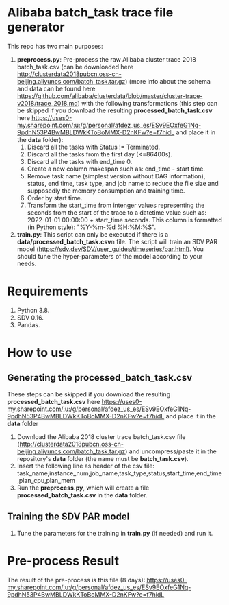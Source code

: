 # Alibaba batch_task trace file generator

This repo has two main purposes:
1. **preprocess.py**: Pre-process the raw Alibaba cluster trace 2018 batch_task.csv (can be downloaded here http://clusterdata2018pubcn.oss-cn-beijing.aliyuncs.com/batch_task.tar.gz) (more info about the schema and data can be found here https://github.com/alibaba/clusterdata/blob/master/cluster-trace-v2018/trace_2018.md) with the following transformations (this step can be skipped if you download the resulting **processed_batch_task.csv** here https://uses0-my.sharepoint.com/:u:/g/personal/afdez_us_es/ESv9EOxfeG1Nq-9pdhN53P4BwMBLDWkKToBoMMX-D2nKFw?e=f7hidL and place it in the **data** folder):
    1. Discard all the tasks with Status != Terminated.
    2. Discard all the tasks from the first day (<=86400s).
    3. Discard all the tasks with end_time 0.
    4. Create a new column makespan such as: end_time - start time.
    5. Remove task name (simplest version without DAG information), status, end time, task type, and job name to reduce the file size and supposedly the memory consumption and training time.
    6. Order by start time.
    7. Transform the start_time from intenger values representing the seconds from the start of the trace to a datetime value such as: 2022-01-01 00:00:00 + start_time seconds. This column is formatted (in Python style): "%Y-%m-%d %H:%M:%S".
2. **train.py**: This script can only be executed if there is a **data/processed_batch_task.csv**n file. The script will train an SDV PAR model (https://sdv.dev/SDV/user_guides/timeseries/par.html). You should tune the hyper-parameters of the model according to your needs.

# Requirements

1. Python 3.8.
2. SDV 0.16.
3. Pandas.

# How to use

## Generating the **processed_batch_task.csv**

These steps can be skipped if you download the resulting **processed_batch_task.csv** here https://uses0-my.sharepoint.com/:u:/g/personal/afdez_us_es/ESv9EOxfeG1Nq-9pdhN53P4BwMBLDWkKToBoMMX-D2nKFw?e=f7hidL and place it in the **data** folder

1. Download the Alibaba 2018 cluster trace batch_task.csv file (http://clusterdata2018pubcn.oss-cn-beijing.aliyuncs.com/batch_task.tar.gz) and uncompress/paste it in the repository's **data** folder (the name must be **batch_task.csv**).
2. Insert the following line as header of the csv file: task_name,instance_num,job_name,task_type,status,start_time,end_time,plan_cpu,plan_mem
3. Run the **preprocess.py**, which will create a file **processed_batch_task.csv** in the **data** folder.

## Training the SDV PAR model

1. Tune the parameters for the training in **train.py** (if needed) and run it.

# Pre-process Result

The result of the pre-process is this file (8 days): https://uses0-my.sharepoint.com/:u:/g/personal/afdez_us_es/ESv9EOxfeG1Nq-9pdhN53P4BwMBLDWkKToBoMMX-D2nKFw?e=f7hidL
